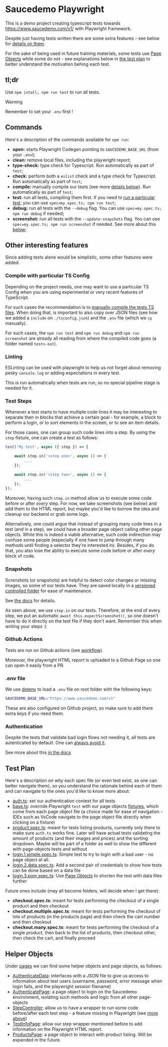 # Saucedemo Playwright

This is a demo project creating typescript tests towards https://www.saucedemo.com/v1/ with Playwright framework.

Despite just having tests written there are some extra features - see below for [details on them](#other-interesting-features).

For the sake of being used in future training materials, some tests use [Page Objects](https://playwright.dev/docs/pom) while some do not - see explanations below in [the test plan](#test-plan) to better understand the motivation behing each test.

## tl;dr

Use `npm intall; npm run test` to run all tests.

> [!WARNING]
> Remember to set your `.env` first !

## Commands

Here's a description of the commands available for `npm run`:

- **open:** starts Playwright Codegen pointing to `SAUCEDEMO_BASE_URL` (from your `.env`);
- **clean:** remove local files, including the playwright report;
- **type-check:** type check for Typescript. Run automatically as part of `test`;
- **check:** perform both a `eslist` check and a type check for Typescript. Run automatically as part of `test`;
- **compile:** manually compile our tests (see more [details below](#compile-with-particular-ts-config)). Run automatically as part of `test`;
- **test:** run all tests, compiling them first. If you need to [run a particular test](https://playwright.dev/docs/running-tests#run-specific-tests), you can use `spec=my.spec.ts; npm run test`;
- **debug:** run all tests with the `--debug` flag. You can use `spec=my.spec.ts; npm run debug` if needed;
- **screenshot:** run all tests with the `--update-snapshots` flag. You can use `spec=my.spec.ts; npm run screenshot` if needed. See more about this [below](#screenshots);

## Other interesting features

Since adding tests alone would be simplistic, some other features were added.

### Compile with particular TS Config

Depending on the project needs, one may want to use a particular TS Config when you are using experimental or very recent features of TypeScript.

For such cases the recommendation is to [manually compile the tests TS files](https://playwright.dev/docs/test-typescript#manually-compile-tests-with-typescript). When doing that, is important to also copy over JSON files (see how we added a `include` on `./tsconfig.json`) and the `.env` file (which we `cp` manually).

For such cases, the `npm run test` and `npm run debug` and `npm run screenshot` are already all reading from where the compiled code goes (a folder named `tests-out`).

### Linting

ESLinting can be used with playwright to help us not forget about removing pesky `console.log` or adding expectations in every test.

This is run automatically when tests are run, so no special pipeline stage is needed for it.

### Test Steps

Whenever a test starts to have multiple code lines it may be interesting to separate then in blocks that achieve a certain goal - for example, a block to perform a login, or to sort elements in the screen, or to see an item details.

For those cases, one can group such code lines into a step. By using the `step` fixture, one can create a test as follows:

```ts
test('My test', async ({ step }) => {

    await step.in('<step one>', async () => {
        ....
    });

    await step.in('<step two>', async () => {
        ....
    });
});
```

Moreover, having such `step.in` method allow us to execute some code before or after *every* step. For now, we take screenshots (see below) and add them to the HTML report, but maybe you'd like to borrow the idea and cleanup our backend or grab some logs.

Alternatively, one could argue that instead of grouping many code lines in a test (and in a step), we could have a broader page object calling other page objects. While this is indeed a viable alternative, such code indirection may confuse some people (especially if one have to jump through many methods until finding a selector they're interested in). Besides, if you do that, you also lose the ability to execute some code before or after *every* block of code.

### Snapshots

Screnshots (or snapshots) are helpful to detect color changes or missing images, so some of our tests have. They are saved locally in a [versioned controlled folder](tests/snapshots/) for ease of maintenance.

See [the docs](https://playwright.dev/docs/screenshots) for details.

As seen above, we use `step.in` on our tests. Therefore, at the end of every step, we put an automatic `await this.expectScreenshot()`, so one doesn't have to do it directly on the test file if they don't want. Remember this when writing your steps :)

### Github Actions

Tests are run on Github actions (see [workflow](.github/workflows/playwright.yml)).

Moreover, the playwright HTML report is uploaded to a Github Page so one can open it easily from a PR.

### .env file

We use [dotenv](https://www.npmjs.com/package/dotenv) to load a `.env` file on root folder with the following keys:

```bash
SAUCEDEMO_BASE_URL="https://www.saucedemo.com/v1"
```

These are also configured on Github project, so make sure to add there extra keys if you need them.

### Authentication

Despite the tests that validate bad login flows not needing it, all tests are autenticated by default. One can [always avoid it](https://playwright.dev/docs/auth#avoid-authentication-in-some-tests).

See more about this [in the docs](https://playwright.dev/docs/auth#basic-shared-account-in-all-tests)

## Test Plan

Here's a description on _why_ each spec file (or even test exist, so one can better navigate them), so you understand the rationale behind each of them and can navigate to the ones you'd like to know more about:


- [auth.ts](tests/auth.ts): set our authentication context for all tests
- [base.ts](tests/base.ts): override Playwright `test` with our page objects [fixtures](https://playwright.dev/docs/test-fixtures), which come from each page object file (a choice made for ease of navigation - IDEs such as VsCode navigate to the page object file directly when clicking on a fixture)
- [product.spec.ts](tests/products.spec.ts): meant for tests listing products, currently only there to make sure `auth.ts` works fine. Later will have actual tests validating the amount of products (and their images and prices) and the sorting dropdown. Maybe will be part of a folder as well to show the different with page-objects tests and without
- [login.1.simple.spec.ts](tests/login/login.1.simple.spec.ts): Simple test to try to login with a bad user - no page object at all.
- [login.2.data.spec.ts](tests/login/login.2.data.spec.ts): Add a second pair of credentials to show how tests can be done based on a data file
- [login.3.pom.spec.ts](tests/login//login.3.pom.spec.ts): Use [Page Objects](https://playwright.dev/docs/pom) to shorten the test with data files further

Future ones include (may all become folders, will decide when I get there):
- **checkout.spec.ts**: meant for tests performing the checkout of a single product and then checkout
- **checkout.multiple.spec.ts**: meant for tests performing the checkout of lots of products (in the products page) and then check the cart number and then checkout
- **checkout.many.spec.ts**: meant for tests performing the checkout of a single product, then back to the list of products, then checkout other, then check the cart, and finally proceed

## Helper Objects

Under [pages](./pages/) we can find some helper objects and page objects, as follows:

- [AuthenticateData](./pages/authentication/AuthenticateData.ts): interfaces with a JSON file to give us access to information about test users (username, password, error message when login fails, and the playwright session filename)
- [AuthenticatePage](./pages/authentication/AuthenticatePage.ts): a page object to login on the Saucedemo environment, isolating such methods and logic from all other page-objects
- [StepController](./pages/common/StepController.ts): allow us to have a wrapper to run some code before/after each test step - a feature missing in Playwright (see [more above](#test-steps))
- [TestInfoPage](./pages/common/TestInfoPage.ts): allow our step wrapper mentioned before to add information on the Playwright HTML report.
- [ProductsPage](./pages/ProductsPage.ts): a page object to interact with product listing. Will be expanded in the future.
